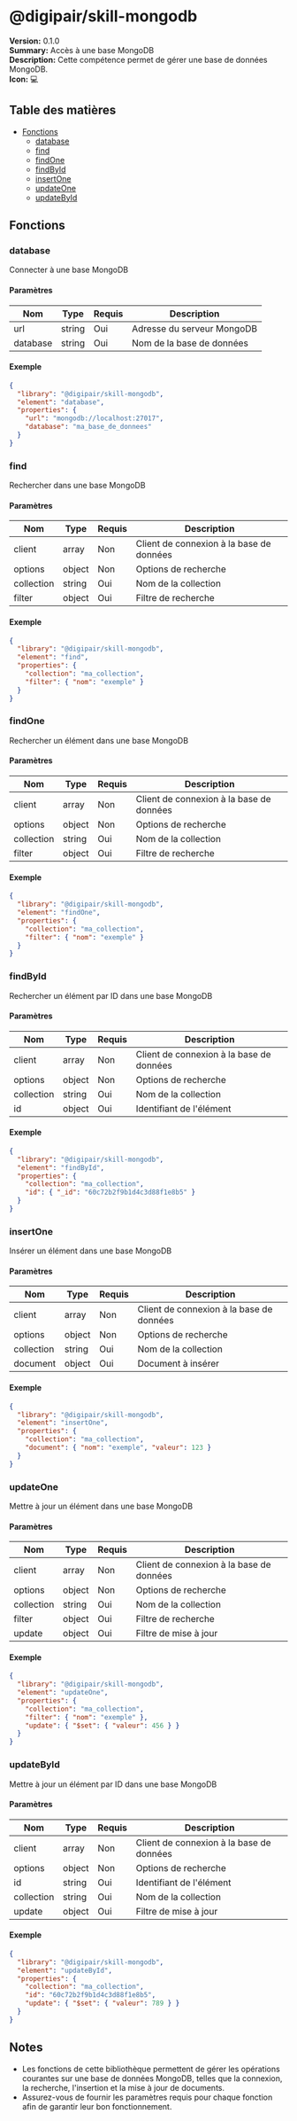 # @digipair/skill-mongodb

**Version:** 0.1.0  
**Summary:** Accès à une base MongoDB  
**Description:** Cette compétence permet de gérer une base de données MongoDB.  
**Icon:** 💻

## Table des matières

- [Fonctions](#fonctions)
  - [database](#database)
  - [find](#find)
  - [findOne](#findOne)
  - [findById](#findById)
  - [insertOne](#insertOne)
  - [updateOne](#updateOne)
  - [updateById](#updateById)

## Fonctions

### database

Connecter à une base MongoDB

#### Paramètres

| Nom       | Type   | Requis | Description               |
|-----------|--------|--------|---------------------------|
| url       | string | Oui    | Adresse du serveur MongoDB|
| database  | string | Oui    | Nom de la base de données |

#### Exemple

```json
{
  "library": "@digipair/skill-mongodb",
  "element": "database",
  "properties": {
    "url": "mongodb://localhost:27017",
    "database": "ma_base_de_donnees"
  }
}
```

### find

Rechercher dans une base MongoDB

#### Paramètres

| Nom        | Type   | Requis | Description                          |
|------------|--------|--------|--------------------------------------|
| client     | array  | Non    | Client de connexion à la base de données |
| options    | object | Non    | Options de recherche                 |
| collection | string | Oui    | Nom de la collection                 |
| filter     | object | Oui    | Filtre de recherche                  |

#### Exemple

```json
{
  "library": "@digipair/skill-mongodb",
  "element": "find",
  "properties": {
    "collection": "ma_collection",
    "filter": { "nom": "exemple" }
  }
}
```

### findOne

Rechercher un élément dans une base MongoDB

#### Paramètres

| Nom        | Type   | Requis | Description                          |
|------------|--------|--------|--------------------------------------|
| client     | array  | Non    | Client de connexion à la base de données |
| options    | object | Non    | Options de recherche                 |
| collection | string | Oui    | Nom de la collection                 |
| filter     | object | Oui    | Filtre de recherche                  |

#### Exemple

```json
{
  "library": "@digipair/skill-mongodb",
  "element": "findOne",
  "properties": {
    "collection": "ma_collection",
    "filter": { "nom": "exemple" }
  }
}
```

### findById

Rechercher un élément par ID dans une base MongoDB

#### Paramètres

| Nom        | Type   | Requis | Description                          |
|------------|--------|--------|--------------------------------------|
| client     | array  | Non    | Client de connexion à la base de données |
| options    | object | Non    | Options de recherche                 |
| collection | string | Oui    | Nom de la collection                 |
| id         | object | Oui    | Identifiant de l'élément             |

#### Exemple

```json
{
  "library": "@digipair/skill-mongodb",
  "element": "findById",
  "properties": {
    "collection": "ma_collection",
    "id": { "_id": "60c72b2f9b1d4c3d88f1e8b5" }
  }
}
```

### insertOne

Insérer un élément dans une base MongoDB

#### Paramètres

| Nom        | Type   | Requis | Description                          |
|------------|--------|--------|--------------------------------------|
| client     | array  | Non    | Client de connexion à la base de données |
| options    | object | Non    | Options de recherche                 |
| collection | string | Oui    | Nom de la collection                 |
| document   | object | Oui    | Document à insérer                   |

#### Exemple

```json
{
  "library": "@digipair/skill-mongodb",
  "element": "insertOne",
  "properties": {
    "collection": "ma_collection",
    "document": { "nom": "exemple", "valeur": 123 }
  }
}
```

### updateOne

Mettre à jour un élément dans une base MongoDB

#### Paramètres

| Nom        | Type   | Requis | Description                          |
|------------|--------|--------|--------------------------------------|
| client     | array  | Non    | Client de connexion à la base de données |
| options    | object | Non    | Options de recherche                 |
| collection | string | Oui    | Nom de la collection                 |
| filter     | object | Oui    | Filtre de recherche                  |
| update     | object | Oui    | Filtre de mise à jour                |

#### Exemple

```json
{
  "library": "@digipair/skill-mongodb",
  "element": "updateOne",
  "properties": {
    "collection": "ma_collection",
    "filter": { "nom": "exemple" },
    "update": { "$set": { "valeur": 456 } }
  }
}
```

### updateById

Mettre à jour un élément par ID dans une base MongoDB

#### Paramètres

| Nom        | Type   | Requis | Description                          |
|------------|--------|--------|--------------------------------------|
| client     | array  | Non    | Client de connexion à la base de données |
| options    | object | Non    | Options de recherche                 |
| id         | string | Oui    | Identifiant de l'élément             |
| collection | string | Oui    | Nom de la collection                 |
| update     | object | Oui    | Filtre de mise à jour                |

#### Exemple

```json
{
  "library": "@digipair/skill-mongodb",
  "element": "updateById",
  "properties": {
    "collection": "ma_collection",
    "id": "60c72b2f9b1d4c3d88f1e8b5",
    "update": { "$set": { "valeur": 789 } }
  }
}
```

## Notes

- Les fonctions de cette bibliothèque permettent de gérer les opérations courantes sur une base de données MongoDB, telles que la connexion, la recherche, l'insertion et la mise à jour de documents.
- Assurez-vous de fournir les paramètres requis pour chaque fonction afin de garantir leur bon fonctionnement.